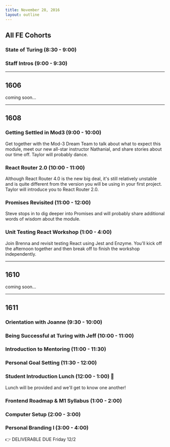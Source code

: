 ```yaml
---
title: November 28, 2016
layout: outline
---
```


## All FE Cohorts

### State of Turing (8:30 - 9:00)

### Staff Intros (9:00 - 9:30)

***

## 1606
coming soon...

***

## 1608

### Getting Settled in Mod3 (9:00 - 10:00)
Get together with the Mod-3 Dream Team to talk about what to expect this module, meet our new all-star instructor Nathanial, and share stories about our time off. Taylor will probably dance.

### React Router 2.0 (10:00 - 11:00)  
Although React Router 4.0 is the new big deal, it's still relatively unstable and is quite different from the version you will be using in your first project. Taylor will introduce you to React Router 2.0.

### Promises Revisited (11:00 - 12:00)
Steve stops in to dig deeper into Promises and will probably share additional words of wisdom about the module.

### Unit Testing React Workshop (1:00 - 4:00)
Join Brenna and revisit testing React using Jest and Enzyme. You'll kick off the afternoon together and then break off to finish the workshop independently. 
***

## 1610
coming soon...

***

## 1611

### Orientation with Joanne (9:30 - 10:00)

### Being Successful at Turing with Jeff (10:00 - 11:00)

### Introduction to Mentoring (11:00 - 11:30)

### Personal Goal Setting (11:30 - 12:00)

### Student Introduction Lunch (12:00 - 1:00) :fork_and_knife:
Lunch will be provided and we'll get to know one another!

### Frontend Roadmap & M1 Syllabus (1:00 - 2:00)

### Computer Setup (2:00 - 3:00)

### Personal Branding I (3:00 - 4:00)
:point_right:  DELIVERABLE DUE Friday 12/2
